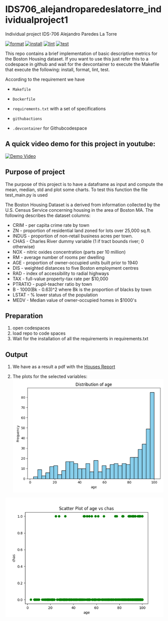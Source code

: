 # IDS706_alejandroparedeslatorre_individualproject1
Individual project IDS-706 Alejandro Paredes La Torre 

[![format](https://github.com/nogibjj/IDS706_alejandroparedeslatorre_individualproject1/actions/workflows/format.yml/badge.svg)](https://github.com/nogibjj/IDS706_alejandroparedeslatorre_individualproject1/actions/workflows/format.yml)
[![install](https://github.com/nogibjj/IDS706_alejandroparedeslatorre_individualproject1/actions/workflows/install.yml/badge.svg)](https://github.com/nogibjj/IDS706_alejandroparedeslatorre_individualproject1/actions/workflows/install.yml)
[![lint](https://github.com/nogibjj/IDS706_alejandroparedeslatorre_individualproject1/actions/workflows/lint.yml/badge.svg)](https://github.com/nogibjj/IDS706_alejandroparedeslatorre_individualproject1/actions/workflows/lint.yml)
[![test](https://github.com/nogibjj/IDS706_alejandroparedeslatorre_individualproject1/actions/workflows/test.yml/badge.svg)](https://github.com/nogibjj/IDS706_alejandroparedeslatorre_individualproject1/actions/workflows/test.yml)


This repo contains a brief implementation of basic descriptive metrics for the Boston Housing dataset. If you want to use this just refer this to a codespace in github and wait for the devcontainer to execute the Makefile that execute the following: install, format, lint, test.

According to the requirement we have

* `Makefile`

* `Dockerfile`

* `requirements.txt` with a set of specifications

* `githubactions` 

* `.devcontainer` for Githubcodespace 

## A quick video demo for this project in youtube:

[![Demo Video](https://img.youtube.com/vi/7JTtqLkyQR0/0.jpg)](https://www.youtube.com/watch?v=7JTtqLkyQR0)

## Purpose of project
The purpose of this project is to have a dataframe as input and compute the mean, median, std and plot some charts. To test this function the file test_main.py is used

The Boston Housing Dataset is a derived from information collected by the U.S. Census Service concerning housing in the area of Boston MA. The following describes the dataset columns:

- CRIM - per capita crime rate by town
- ZN - proportion of residential land zoned for lots over 25,000 sq.ft.
- INDUS - proportion of non-retail business acres per town.
- CHAS - Charles River dummy variable (1 if tract bounds river; 0 otherwise)
- NOX - nitric oxides concentration (parts per 10 million)
- RM - average number of rooms per dwelling
- AGE - proportion of owner-occupied units built prior to 1940
- DIS - weighted distances to five Boston employment centres
- RAD - index of accessibility to radial highways
- TAX - full-value property-tax rate per $10,000
- PTRATIO - pupil-teacher ratio by town
- B - 1000(Bk - 0.63)^2 where Bk is the proportion of blacks by town
- LSTAT - % lower status of the population
- MEDV - Median value of owner-occupied homes in $1000's


## Preparation
1. open codespaces 
2. load repo to code spaces
2. Wait for the installation of all the requirements in requirements.txt

## Output
1. We have as a result a pdf with the [Houses Report](Houses_Report.pdf)
 
2. The plots for the selected variables:
![var](./assets/age.png)

![comparative](./assets/age_chas.png)


